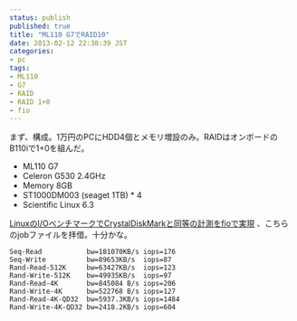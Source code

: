 ```yaml
---
status: publish
published: true
title: "ML110 G7でRAID10"
date: 2013-02-12 22:38:39 JST
categories:
- pc
tags:
- ML110
- G7
- RAID
- RAID 1+0
- fio
---
```

まず、構成。1万円のPCにHDD4個とメモリ増設のみ。RAIDはオンボードのB110iで1+0を組んだ。

* ML110 G7
* Celeron G530 2.4GHz
* Memory 8GB
* ST1000DM003 (seaget 1TB) * 4
* Scientific Linux 6.3

[LinuxのI/OベンチマークでCrystalDiskMarkと同等の計測をfioで実現](http://www.winkey.jp/downloads/index.php/fio-crystaldiskmark)
、こちらのjobファイルを拝借。十分かな。

    Seq-Read           bw=181070KB/s iops=176
    Seq-Write          bw=89653KB/s  iops=87
    Rand-Read-512K     bw=63427KB/s  iops=123
    Rand-Write-512K    bw=49935KB/s  iops=97
    Rand-Read-4K       bw=845084 B/s iops=206
    Rand-Write-4K      bw=522768 B/s iops=127
    Rand-Read-4K-QD32  bw=5937.3KB/s iops=1484
    Rand-Write-4K-QD32 bw=2418.2KB/s iops=604
